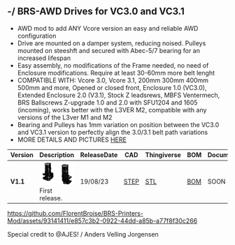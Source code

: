 ## -/ BRS-AWD Drives for VC3.0 and VC3.1

- AWD mod to add ANY Vcore version an easy and reliable AWD configuration
- Drive are mounted on a damper system, reducing noised. Pulleys mounted on steeshft and secured with Abec-5/7 bearing for an increased lifespan
- Easy assembly, no modifications of the Frame needed, no need of Enclosure modifications. Require at least 30-60mm more belt lenght
- COMPATIBLE WITH: Vcore 3.0, Vcore 3.1, 200mm 300mm 400mm 500mm and more, Opened or closed front, Enclosure 1.0 (VC3.0), Extended Enclosure 2.0 (V3.1), Stock Z leadsrews, MBFS Ventermech, BRS Ballscrews Z-upgrade 1.0 and 2.0 with SFU1204 and 1605 (incoming), works better with the L3VER M2, compatible with any versions of the L3ver M1 and M2
- Bearing and Pulleys has 1mm variation on position between the VC3.0 and VC3.1 version to perfectly align the 3.0/3.1 belt path variations
- MORE DETAILS AND PICTURES [HERE](https://store.brs-engineering.com/products/brs-awd-drive-1-1)

Version|Description|ReleaseDate|CAD|Thingiverse|BOM|Documentation|License|Order
-------------|-----------|-----------|-----------|------------|------------|------------|-----------|-----------
**V1.1**|![alt text](/image/and.PNG)<br> First release. |19/08/23|[STEP](https://github.com/FlorentBroise/BRS-Printers-Mod/blob/main/cad/BRS-AWD-Drive-1-1.zip)| [STL](https://www.printables.com/model/557508-brs-awd-drive-for-vcore-3031) |[BOM](https://github.com/FlorentBroise/BRS-Printers-Mod/blob/main/bom/BOM-AWD1.pdf)|SOON|![alt text](/image/license.png)|[SHOP](https://store.brs-engineering.com/products/brs-awd-drive-1-1)



https://github.com/FlorentBroise/BRS-Printers-Mod/assets/93141411/e857c3b2-0922-44dd-a85b-a77f8f30c266



Special credit to @AJES! / Anders Velling Jorgensen
